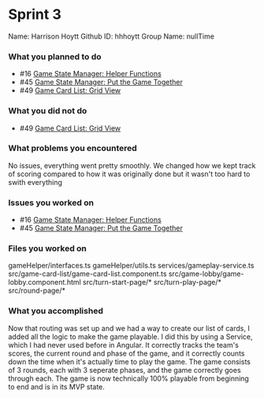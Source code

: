 # Sprint 3

Name: Harrison Hoytt
Github ID: hhhoytt
Group Name: nullTime

### What you planned to do
- #16 [Game State Manager: Helper Functions](https://github.com/utk-cs340-fall22/nullTime/issues/16)
- #45 [Game State Manager: Put the Game Together](https://github.com/utk-cs340-fall22/nullTime/issues/45)
- #49 [Game Card List: Grid View](https://github.com/utk-cs340-fall22/nullTime/issues/49)

### What you did not do
- #49 [Game Card List: Grid View](https://github.com/utk-cs340-fall22/nullTime/issues/49)

### What problems you encountered
No issues, everything went pretty smoothly. We changed how we kept track of scoring compared to how it was originally done but it wasn't too hard to swith everything

### Issues you worked on
- #16 [Game State Manager: Helper Functions](https://github.com/utk-cs340-fall22/nullTime/issues/16)
- #45 [Game State Manager: Put the Game Together](https://github.com/utk-cs340-fall22/nullTime/issues/45)

### Files you worked on
gameHelper/interfaces.ts
gameHelper/utils.ts
services/gameplay-service.ts
src/game-card-list/game-card-list.component.ts
src/game-lobby/game-lobby.component.html
src/turn-start-page/*
src/turn-play-page/*
src/round-page/*

### What you accomplished
Now that routing was set up and we had a way to create our list of cards, I added all the logic to make the game playable. I did this by using a Service, which I had never used before in Angular. It correctly tracks the team's scores, the current round and phase of the game, and it correctly counts down the time when it's actually time to play the game. The game consists of 3 rounds, each with 3 seperate phases, and the game correctly goes through each. The game is now technically 100% playable from beginning to end and is in its MVP state.
